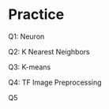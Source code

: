 # Practice  
Q1: Neuron                                             
                     
Q2: K Nearest Neighbors           
                                
Q3: K-means                                      
                     
Q4: TF Image Preprocessing                          
           
Q5                  
      
 
